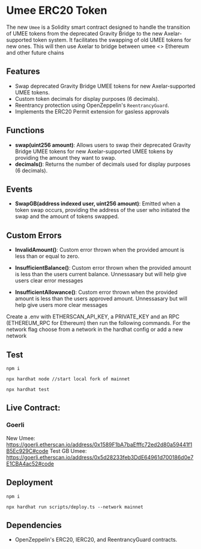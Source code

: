# Umee ERC20 Token

The new `Umee` is a Solidity smart contract designed to handle the transition of UMEE tokens from the deprecated Gravity Bridge to the new Axelar-supported token system. It facilitates the swapping of old UMEE tokens for new ones. This will then use Axelar to bridge between umee <> Ethereum and other future chains

## Features

- Swap deprecated Gravity Bridge UMEE tokens for new Axelar-supported UMEE tokens.
- Custom token decimals for display purposes (6 decimals).
- Reentrancy protection using OpenZeppelin's `ReentrancyGuard`.
- Implements the ERC20 Permit extension for gasless approvals

## Functions

- **swap(uint256 amount)**: Allows users to swap their deprecated Gravity Bridge UMEE tokens for new Axelar-supported UMEE tokens by providing the amount they want to swap.
- **decimals()**: Returns the number of decimals used for display purposes (6 decimals).

## Events

- **SwapGB(address indexed user, uint256 amount)**: Emitted when a token swap occurs, providing the address of the user who initiated the swap and the amount of tokens swapped.

## Custom Errors

- **InvalidAmount()**: Custom error thrown when the provided amount is less than or equal to zero.

- **InsufficientBalance()**: Custom error thrown when the provided amount is less than the users current balance. Unnessasary but will help give users clear error messages

- **InsufficientAllowance()**: Custom error thrown when the provided amount is less than the users approved amount. Unnessasary but will help give users more clear messages

Create a .env with ETHERSCAN_API_KEY, a PRIVATE_KEY and an RPC (ETHEREUM_RPC for Ethereum) then run the following commands. For the network flag choose from a network in the hardhat config or add a new network

## Test

```
npm i

npx hardhat node //start local fork of mainnet

npx hardhat test
```

## Live Contract:

### Goerli

New Umee: https://goerli.etherscan.io/address/0x1589F1bA7baEfffc72ed2d80a59441f1B5Ec929C#code
Test GB Umee: https://goerli.etherscan.io/address/0x5d28233feb3DdE64961d700186d0e7E1CBA4ac52#code

## Deployment

```
npm i

npx hardhat run scripts/deploy.ts --network mainnet
```

## Dependencies

- OpenZeppelin's ERC20, IERC20, and ReentrancyGuard contracts.
